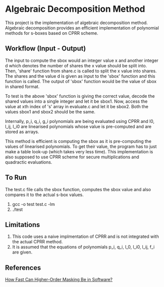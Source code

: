 # Algebraic Decomposition Method

This project is the implementation of algebraic decomposition method. Algebraic decomposition provides an efficient implementation of polynomial methods for s-boxes based on CPRR scheme. 

## Workflow (Input - Output)

The input to compute the sbox would an integer value x and another integer d which denotes the number of shares the x value should be split into. Then, 'share' function from share.c is called to split the x value into shares. The shares and the value d is given as input to the 'sbox' function and this function is called. The output of 'sbox' function would be the value of sbox in shared format. 

To test is the above 'sbox' function is giving the correct value, decode the shared values into a single integer and let it be sbox1. Now, access the value at xth index of 's' array in evaluate.c and let it be sbox2. Both the values sbox1 and sbox2 should be the same.

Internally, p_i, q_i, g_i polynomials are being evaluated using CPRR and l0, l_ij, l_i0 are linearised polynomials whose value is pre-computed and are stored as arrays. 

This method is efficient is computing the sbox as it is pre-computing the values of linearised polynomials. To get their value, the program has to just make a table look-up (which takes very less time). This implementation is also supposed to use CPRR scheme for secure multiplications and quadractic evaluations. 

## To Run

The test.c file calls the sbox function, computes the sbox value and also compares it to the actual s-box values. 
1. gcc -o test test.c -lm
2. ./test


## Limitations

1. This code uses a naive implmentation of CPRR and is not integrated with the actual CPRR method. 
2. It is assumed that the equations of polynomials p_i, q_i, l_0, l_i0, l_ij, f_i are given. 

## References

[How Fast Can Higher-Order Masking Be in Software?](https://eprint.iacr.org/2016/264.pdf)

